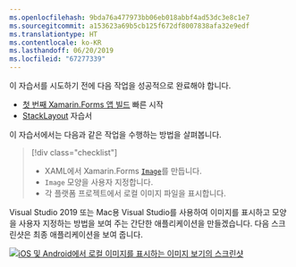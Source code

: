 ```yaml
---
ms.openlocfilehash: 9bda76a477973bb06eb018abbf4ad53dc3e8c1e7
ms.sourcegitcommit: a153623a69b5cb125f672df8007838afa32e9edf
ms.translationtype: HT
ms.contentlocale: ko-KR
ms.lasthandoff: 06/20/2019
ms.locfileid: "67277339"
---
```

이 자습서를 시도하기 전에 다음 작업을 성공적으로 완료해야 합니다.

- [첫 번째 Xamarin.Forms 앱 빌드](~/get-started/first-app/index.md) 빠른 시작
- [StackLayout](~/get-started/tutorials/stacklayout/index.yml) 자습서

이 자습서에서는 다음과 같은 작업을 수행하는 방법을 살펴봅니다.

> [!div class="checklist"]
> - XAML에서 Xamarin.Forms [`Image`](xref:Xamarin.Forms.Image)를 만듭니다.
> - `Image` 모양을 사용자 지정합니다.
> - 각 플랫폼 프로젝트에서 로컬 이미지 파일을 표시합니다.

Visual Studio 2019 또는 Mac용 Visual Studio를 사용하여 이미지를 표시하고 모양을 사용자 지정하는 방법을 보여 주는 간단한 애플리케이션을 만들겠습니다. 다음 스크린샷은 최종 애플리케이션을 보여 줍니다.

[![iOS 및 Android에서 로컬 이미지를 표시하는 이미지 보기의 스크린샷](../images/local-file.png "로컬 이미지를 표시하는 이미지 보기")](../images/local-file-large.png#lightbox "로컬 이미지를 표시하는 이미지 보기")
